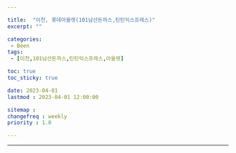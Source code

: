 ```yaml
---

title:  "이천, 롯데아울렛(101남산돈까스,틴틴익스프레스)"
excerpt: ""

categories:
 - Been
tags:
 - [이천,101남산돈까스,틴틴익스프레스,아울렛]

toc: true
toc_sticky: true

date: 2023-04-01
lastmod : 2023-04-01 12:00:00

sitemap :
changefreq : weekly
priority : 1.0

---
```

---

### 